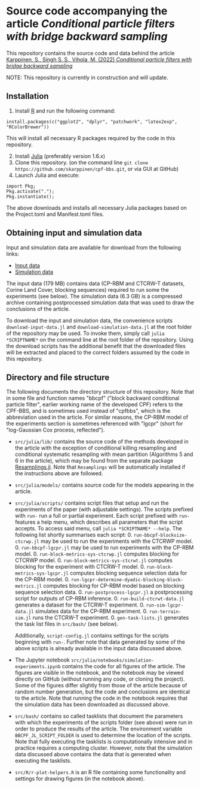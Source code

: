 # Source code accompanying the article _Conditional particle filters with bridge backward sampling_

This repository contains the source code and data behind the article 
[Karppinen, S., Singh S. S., Vihola, M. (2022) _Conditional particle filters with bridge backward sampling_](https://arxiv.org/abs/2205.13898)

NOTE: This repository is currently in construction and will update.

## Installation 

1. Install [R](https://cran.r-project.org/mirrors.html) and run the following command:
```
install.packages(c("ggplot2", "dplyr", "patchwork", "latex2exp", "RColorBrewer"))
```
This will install all necessary R packages required by the code in this repository. 

2. Install [Julia](https://julialang.org/downloads/) (preferably version 1.6.x)
3. Clone this repository. (on the command line `git clone https://github.com/skarppinen/cpf-bbs.git`, or via GUI at GitHub)
4. Launch Julia and execute:
```
import Pkg;
Pkg.activate(".");
Pkg.instantiate();
```
The above downloads and installs all necessary Julia packages based on the Project.toml and Manifest.toml files.

## Obtaining input and simulation data

Input and simulation data are available for download from the following links: 

* [Input data](https://nextcloud.jyu.fi/index.php/s/RC3qcJe68kfqQPZ/download)
* [Simulation data](https://nextcloud.jyu.fi/index.php/s/tkWWLoPsR5iMWdD/download)

The input data (179 MB) contains data (CP-RBM and CTCRW-T datasets, Corine Land Cover, blocking sequences) required to run some the experiments (see below).
The simulation data (6.3 GB) is a compressed archive containing postprocessed simulation data that was used to draw the conclusions of the article. 

To download the input and simulation data, the convenience scripts `download-input-data.jl` and `download-simulation-data.jl` at the root folder of the
repository may be used.
To invoke them, simply call `julia *SCRIPTNAME*` on the command line at the root folder of the repository.
Using the download scripts has the additional benefit that the downloaded files will be extracted and placed to the correct folders assumed by the code in this repository. 

## Directory and file structure

The following documents the directory structure of this repository.
Note that in some file and function names "bbcpf" ("block backward conditional particle filter", earlier working name of the developed CPF) refers to the CPF-BBS, and is sometimes used instead of "cpfbbs", which is the abbreviation used in the article. For similar reasons, the CP-RBM model of the experiments section is sometimes referenced with "lgcpr" (short for "log-Gaussian Cox process, reflected").

* `src/julia/lib/` contains the source code of the methods developed in the article with the exception of conditional killing resampling and conditional systematic resampling with mean partition (Algorithms 5 and 6 in the article), which may be found from the separate package [Resamplings.jl](https://github.com/skarppinen/Resamplings.jl). Note that `Resamplings` will be automatically installed if the instructions above are followed. 

* `src/julia/models/` contains source code for the models appearing in the article. 

* `src/julia/scripts/` contains script files that setup and run the experiments of the paper (with adjustable settings). 
The scripts prefixed with `run-` run a full or partial experiment. Each script prefixed with `run-` features a help menu, which describes all parameters that the script accepts. To access said menu, call `julia *SCRIPTNAME* --help`. The following list shortly summarises each script:
	0. `run-bbcpf-blocksize-ctcrwp.jl` may be used to run the experiments with the CTCRWP model. 
	0. `run-bbcpf-lgcpr.jl` may be used to run experiments with the CP-RBM model. 
	0. `run-block-metrics-sys-ctcrwp.jl` computes blocking for CTCRWP model. 
	0. `run-block-metrics-sys-ctcrwt.jl` computes blocking for the experiment with CTCRW-T model.
	0. `run-block-metrics-sys-lgcpr.jl` computes blocking sequence selection data for the CP-RBM model.
	0. `run-lgcpr-determine-dyadic-blocking-block-metrics.jl` computes blocking for CP-RBM model based on blocking sequence selection data.
	0. `run-postprocess-lgcpr.jl` a postprocessing script for outputs of CP-RBM inference.
	0. `run-build-ctcrwt-data.jl` generates a dataset for the CTCRW-T experiment.
	0. `run-sim-lgcpr-data.jl` simulates data for the CP-RBM experiment.
	0. `run-terrain-sim.jl` runs the CTCRW-T experiment.
	0. `gen-task-lists.jl` generates the task list files in `src/bash/` (see below). 
	
	Additionally, `script-config.jl` contains settings for the scripts beginning with `run-`. Further note that data generated by some of the above scripts is already
	available in the input data discussed above.

* The Jupyter notebook `src/julia/notebooks/simulation-experiments.ipynb` contains the code for all figures of the article. 
The figures are visible in the notebook, and the notebook may be viewed directly on GitHub (without running any code, or cloning the project). 
Some of the figures differ slightly from those of the article because of random number generation, but the code and conclusions are identical to
the article. Note that running the code in the notebook requires that the simulation data has been downloaded as discussed above.

* `src/bash/` contains so called tasklists that document the parameters with which the experiments of the
scripts folder (see above) were run in order to produce the results of the article. The environment variable `BBCPF_JL_SCRIPT_FOLDER`
is used to determine the location of the scripts. Note that fully executing the tasklists is computationally intensive and in practice requires
a computing cluster. However, note that the simulation data discussed above contains the data that is generated when executing the tasklists.  

* `src/R/r-plot-helpers.R` is an R file containing some functionality and settings for drawing figures (in the notebook above).




